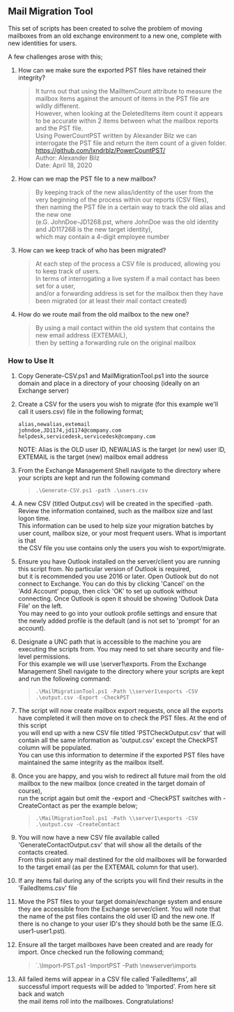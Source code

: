 
## Mail Migration Tool ##

This set of scripts has been created to solve the problem of moving mailboxes from an old exchange environment to a new one, complete with new identities for users.

A few challenges arose with this;

1. How can we make sure the exported PST files have retained their integrity?

    > It turns out that using the MailItemCount attribute to measure the mailbox items against the amount of items in the PST file are wildly different.   
    However, when looking at the DeletedItems item  count it appears to be accurate within 2 items between what the mailbox reports and the PST file.   
    Using PowerCountPST written by Alexander Bilz we can interrogate the PST file and return the item count of a given folder.  
https://github.com/lxndrblz/PowerCountPST/    
Author: Alexander Bilz  
Date:   April 18, 2020 

2. How can we map the PST file to a new mailbox?

    > By keeping track of the new alias/identity of the user from the very beginning of the process within our reports (CSV files),   
    then naming the PST file in a certain way to track the old alias and the new one  
    (e.G. JohnDoe-JD1268.pst, where JohnDoe was the old identity and JD117268 is the new target identity),  
    which may contain a 4-digit employee number

3. How can we keep track of who has been migrated?

    > At each step of the process a CSV file is produced, allowing you to keep track of users.   
    In terms of interrogating a live system if a mail contact has been set for a user,  
    and/or a forwarding address is set for the mailbox then they have been migrated (or at least their mail contact created)

4. How do we route mail from the old mailbox to the new one?

    > By using a mail contact within the old system that contains the new email address (EXTEMAIL),   
    then by setting a forwarding rule on the original mailbox

### How to Use It ###

1. Copy Generate-CSV.ps1 and MailMigrationTool.ps1 into the source domain and place in a directory of your choosing (ideally on an Exchange server)
2. Create a CSV for the users you wish to migrate (for this example we'll call it users.csv) file in the following format;

    `alias,newalias,extemail`  
    `johndoe,JD1174,jd1174@company.com`  
    `helpdesk,servicedesk,servicedesk@company.com`  

    NOTE: Alias is the OLD user ID, NEWALIAS is the target (or new) user ID, EXTEMAIL is the target (new) mailbox email address

3. From the Exchange Management Shell navigate to the directory where your scripts are kept and run the following command

    > `.\Generate-CSV.ps1 -path .\users.csv`

4. A new CSV (titled Output.csv) will be created in the specified -path. Review the information contained, such as the mailbox size and last logon time.   
    This information can be used to help size your migration batches by user count, mailbox size, or your most frequent users. What is important is that  
    the CSV file you use contains only the users you wish to export/migrate. 

5. Ensure you have Outlook installed on the server/client you are running this script from. No particular version of Outlook is required,  
but it is recommended you use 2016 or later. Open Outlook but do not connect to Exchange. You can do this by clicking 'Cancel' on the  
'Add Account' popup, then click 'OK' to set up outlook without connecting. Once Outlook is open it should be showing 'Outlook Data File' on the left.  
You may need to go into your outlook profile settings and ensure that the newly added profile is the default (and is not set to 'prompt' for an account).

6. Designate a UNC path that is accessible to the machine you are executing the scripts from. You may need to set share security and file-level permissions.  
For this example we will use \\server1\exports. From the Exchange Management Shell navigate to the directory where your scripts are kept and run the following command:

    > `.\MailMigrationTool.ps1 -Path \\server1\exports -CSV .\output.csv -Export -CheckPST`

7. The script will now create mailbox export requests, once all the exports have completed it will then move on to check the PST files. At the end of this script  
you will end up with a new CSV file titled 'PSTCheckOutput.csv' that will contain all the same information as 'output.csv' except the CheckPST column will be populated.  
You can use this information to determine if the exported PST files have maintained the same integrity as the mailbox itself.  

8. Once you are happy, and you wish to redirect all future mail from the old mailbox to the new mailbox (once created in the target domain of course),  
run the script again but omit the -export and -CheckPST switches with -CreateContact as per the example below;

    > `.\MailMigrationTool.ps1 -Path \\server1\exports -CSV .\output.csv -CreateContact`

9. You will now have a new CSV file available called 'GenerateContactOutput.csv' that will show all the details of the contacts created.  
From this point any mail destined for the old mailboxes will be forwarded to the target email (as per the EXTEMAIL column for that user).

10. If any items fail during any of the scripts you will find their results in the 'FailedItems.csv' file

11. Move the PST files to your target domain/exchange system and ensure they are accessible from the Exchange server/client. You will note that  
the name of the pst files contains the old user ID and the new one. If there is no change to your user ID's they should both be the same (E.G. user1-user1.pst).

12. Ensure all the target mailboxes have been created and are ready for import. Once checked run the following command;

    > `.\Import-PST.ps1 -ImportPST -Path \\newserver\imports 

13. All failed items will appear in a CSV file called 'FailedItems', all successful import requests will be added to 'Imported'. From here sit back and watch  
the mail items roll into the mailboxes. Congratulations!
